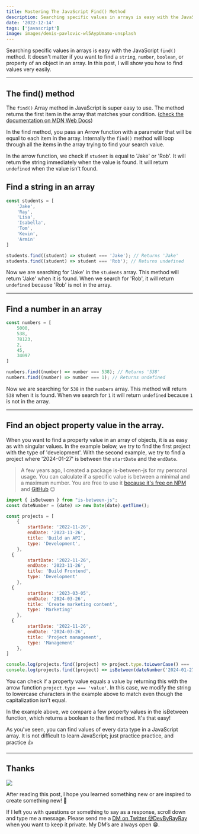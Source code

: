 ```yaml
---
title: Mastering The JavaScript Find() Method
description: Searching specific values in arrays is easy with the JavaScript `find()` method. It doesn't matter if you want to find a string, number, boolean, or property of an object in an array. In this post, I will show you how to find values very easily. The find() Array method in JavaScript returns the first item in the array that matches your condition.
date: '2022-12-14'
tags: ['javascript']
image: images/denis-pavlovic-wl5AypUmamo-unsplash
---
```


Searching specific values in arrays is easy with the JavaScript `find()` method. It doesn't matter if you want to find a `string`, `number`, `boolean`, or property of an object in an array. In this post, I will show you how to find values very easily.

---

## The find() method

The `find()` Array method in JavaScript is super easy to use. The method returns the first item in the array that matches your condition. ([check the documentation on MDN Web Docs](https://developer.mozilla.org/en-US/docs/Web/JavaScript/Reference/Global_Objects/Array/find))

In the find method, you pass an Arrow function with a parameter that will be equal to each item in the array. Internally the `find()` method will loop through all the items in the array trying to find your search value.

In the arrow function, we check if `student` is equal to 'Jake' or 'Rob'. It will return the string immediately when the value is found. It will return `undefined` when the value isn't found.

## Find a string in an array

```js
const students = [
    'Jake',
    'Ray',
    'Lisa',
    'Isabella',
    'Tom',
    'Kevin',
    'Armin'
]

students.find((student) => student === 'Jake'); // Returns 'Jake'
students.find((student) => student === 'Rob'); // Returns undefined
```

<runkit link="https://runkit.com/devbyrayray/how-to-find-string-in-javascript-array-with-find-method"></runkit>


Now we are searching for 'Jake' in the `students` array. This method will return 'Jake' when it is found. When we search for 'Rob', it will return `undefined` because 'Rob' is not in the array. 

---

## Find a number in an array

```js
const numbers = [
    5000,
    538,
    78123,
    2,
    45,
    34097
]

numbers.find((number) => number === 538); // Returns '538'
numbers.find((number) => number === 1); // Returns undefined
```

<runkit link="https://runkit.com/devbyrayray/how-to-find-number-in-javascript-array-with-find-method"></runkit>


Now we are searching for `538` in the `numbers` array. This method will return `538` when it is found. When we search for `1` it will return `undefined` because `1` is not in the array. 

---

## Find an object property value in the array.

When you want to find a property value in an array of objects, it is as easy as with singular values. In the example below, we try to find the first project with the type of 'development'. With the second example, we try to find a project where '2024-01-27' is between the `startDate` and the `endDate`.

> A few years ago, I created a package is-between-js for my personal usage. You can calculate if a specific value is between a minimal and a maximum number. You are free to use it [because it's free on NPM](https://www.npmjs.com/package/is-between-js) and [GitHub](https://github.com/devbyray/is-between-js) 😉
> 

```js
import { isBetween } from "is-between-js";
const dateNumber = (date) => new Date(date).getTime();

const projects = [
    {
        startDate: '2022-11-26',
        endDate: '2023-11-26',
        title: 'Build an API',
        type: 'Development',
    },
  {
        startDate: '2022-11-26',
        endDate: '2023-11-26',
        title: 'Build Frontend',
        type: 'Development'
    },
  {
        startDate: '2023-03-05',
        endDate: '2024-03-26',
        title: 'Create marketing content',
        type: 'Marketing'
    },
  {
        startDate: '2022-11-26',
        endDate: '2024-03-26',
        title: 'Project management',
        type: 'Management'
    },
]

console.log(projects.find((project) => project.type.toLowerCase() === 'development'))
console.log(projects.find((project) => isBetween(dateNumber('2024-01-27')).min(dateNumber(project.startDate)).max(dateNumber(project.endDate)).calc()))
```

<runkit link="https://runkit.com/devbyrayray/find-a-object-property-value-in-a-javascript-array"></runkit>


You can check if a property value equals a value by returning this with the arrow function `project.type === 'value'`. In this case, we modify the string to lowercase characters in the example above to match even though the capitalization isn't equal.

In the example above, we compare a few property values in the isBetween function, which returns a boolean to the find method. It's that easy!

As you've seen, you can find values of every data type in a JavaScript array. It is not difficult to learn JavaScript; just practice practice, and practice 👍

---

## Thanks

![](/images/0__4aTcitCaVTWHHeiO.jpg)

After reading this post, I hope you learned something new or are inspired to create something new! 🤗

If I left you with questions or something to say as a response, scroll down and type me a message. Please send me a [DM on Twitter @DevByRayRay](https://twitter.com/@devbyrayray) when you want to keep it private. My DM’s are always open 😁.
